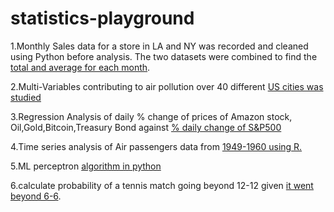 # statistics-playground
1.Monthly Sales data for a store in LA and NY was recorded and cleaned using Python before analysis. The two datasets were combined to find the [total and average for each month](./lanysalesdata.ipynb).


2.Multi-Variables contributing to air pollution over 40 different [US cities was studied](./multivariate-sas.md)


3.Regression Analysis of daily % change of prices of Amazon stock, Oil,Gold,Bitcoin,Treasury Bond against [% daily change of S&P500](./PythonProjectCompiled.ipynb)

4.Time series analysis of Air passengers data from [1949-1960 using R.](./TS_1Rcode.Rmd)

5.ML perceptron [algorithm in python](./perceptron.py)

6.calculate probability of a tennis match going beyond 12-12 given [it went beyond 6-6](./grandslam.ipynb).
 
